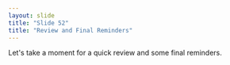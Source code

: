 ```yaml
---
layout: slide
title: "Slide 52"
title: "Review and Final Reminders"
---
```


Let's take a moment for a quick review and some final reminders.